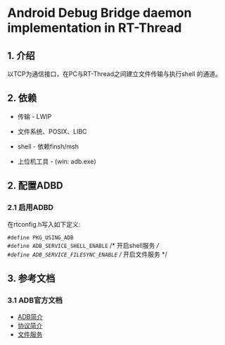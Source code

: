 # Android Debug Bridge daemon implementation in RT-Thread

## 1. 介绍

以TCP为通信接口，在PC与RT-Thread之间建立文件传输与执行shell
的通道。

## 2. 依赖

- 传输 - LWIP
- 文件系统、POSIX、LIBC
- shell - 依赖finsh/msh 

- 上位机工具 - (win: adb.exe)

## 2. 配置ADBD

### 2.1 启用ADBD
在rtconfig.h写入如下定义:

`#define PKG_USING_ADB`   
`#define ADB_SERVICE_SHELL_ENABLE`    /* 开启shell服务 */   
`#define ADB_SERVICE_FILESYNC_ENABLE` /* 开启文件服务 */   

## 3. 参考文档

### 3.1 ADB官方文档

- [ADB简介](docs/OVERVIEW.TXT)
- [协议简介](docs/PROTOCOL.TXT)
- [文件服务](docs/SYNC.TXT)
